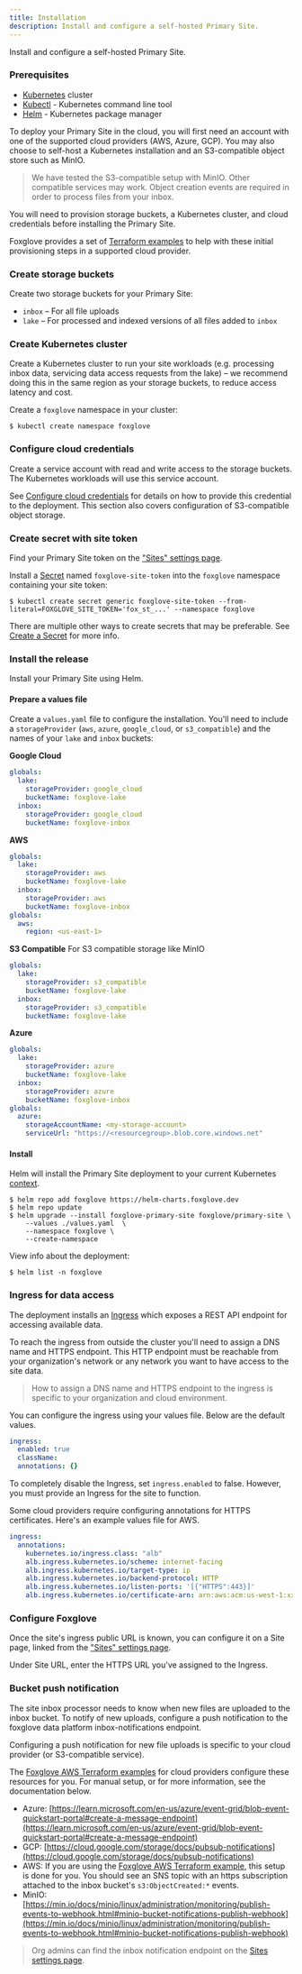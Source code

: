 ```yaml
---
title: Installation
description: Install and configure a self-hosted Primary Site.
---
```


Install and configure a self-hosted Primary Site.

### Prerequisites

- [Kubernetes](https://kubernetes.io/) cluster
- [Kubectl](https://kubernetes.io/docs/tasks/tools/) - Kubernetes command line tool
- [Helm](https://helm.sh/) - Kubernetes package manager

To deploy your Primary Site in the cloud, you will first need an account with one of the supported cloud providers (AWS, Azure, GCP). You may also choose to self-host a Kubernetes installation and an S3-compatible object store such as MinIO.

> We have tested the S3-compatible setup with MinIO. Other compatible services may work. Object creation events are required in order to process files from your inbox.

You will need to provision storage buckets, a Kubernetes cluster, and cloud credentials before installing the Primary Site.

Foxglove provides a set of [Terraform examples](https://github.com/foxglove/terraform-examples) to help with these initial provisioning steps in a supported cloud provider.

### Create storage buckets

Create two storage buckets for your Primary Site:

- `inbox` – For all file uploads
- `lake` – For processed and indexed versions of all files added to `inbox`

### Create Kubernetes cluster

Create a Kubernetes cluster to run your site workloads (e.g. processing inbox data, servicing data access requests from the lake) – we recommend doing this in the same region as your storage buckets, to reduce access latency and cost.

Create a `foxglove` namespace in your cluster:

```shell
$ kubectl create namespace foxglove
```

### Configure cloud credentials

Create a service account with read and write access to the storage buckets. The Kubernetes workloads will use this service account.

See [Configure cloud credentials](/docs/primary-sites/self-hosting/configure-cloud-credentials) for details on how to provide this credential to the deployment. This section also covers configuration of S3-compatible object storage.

### Create secret with site token

Find your Primary Site token on the ["Sites" settings page](https://app.foxglove.dev/~/settings/sites).

Install a [Secret](https://kubernetes.io/docs/concepts/configuration/secret/) named `foxglove-site-token` into the `foxglove` namespace containing your site token:

```shell
$ kubectl create secret generic foxglove-site-token --from-literal=FOXGLOVE_SITE_TOKEN='fox_st_...' --namespace foxglove
```

There are multiple other ways to create secrets that may be preferable. See [Create a Secret](https://kubernetes.io/docs/tasks/configmap-secret/managing-secret-using-kubectl/#create-a-secret) for more info.

### Install the release

Install your Primary Site using Helm.

#### Prepare a values file

Create a `values.yaml` file to configure the installation. You'll need to include a `storageProvider` (`aws`, `azure`, `google_cloud`, or `s3_compatible`) and the names of your `lake` and `inbox` buckets:

**Google Cloud**

```yaml
globals:
  lake:
    storageProvider: google_cloud
    bucketName: foxglove-lake
  inbox:
    storageProvider: google_cloud
    bucketName: foxglove-inbox
```

**AWS**

```yaml
globals:
  lake:
    storageProvider: aws
    bucketName: foxglove-lake
  inbox:
    storageProvider: aws
    bucketName: foxglove-inbox
globals:
  aws:
    region: <us-east-1>
```

**S3 Compatible**
For S3 compatible storage like MinIO

```yaml
globals:
  lake:
    storageProvider: s3_compatible
    bucketName: foxglove-lake
  inbox:
    storageProvider: s3_compatible
    bucketName: foxglove-lake
```

**Azure**

```yaml
globals:
  lake:
    storageProvider: azure
    bucketName: foxglove-lake
  inbox:
    storageProvider: azure
    bucketName: foxglove-inbox
globals:
  azure:
    storageAccountName: <my-storage-account>
    serviceUrl: "https://<resourcegroup>.blob.core.windows.net"
```

#### Install

Helm will install the Primary Site deployment to your current Kubernetes [context](https://kubernetes.io/docs/concepts/configuration/organize-cluster-access-kubeconfig/#context).

```shell
$ helm repo add foxglove https://helm-charts.foxglove.dev
$ helm repo update
$ helm upgrade --install foxglove-primary-site foxglove/primary-site \
    --values ./values.yaml  \
    --namespace foxglove \
    --create-namespace
```

View info about the deployment:

```shell
$ helm list -n foxglove
```

### Ingress for data access

The deployment installs an [Ingress](https://kubernetes.io/docs/concepts/services-networking/ingress/) which exposes a REST API endpoint for accessing available data.

To reach the ingress from outside the cluster you'll need to assign a DNS name and HTTPS endpoint. This HTTP endpoint must be reachable from your organization's network or any network you want to have access to the site data.

> How to assign a DNS name and HTTPS endpoint to the ingress is specific to your organization and
> cloud environment.

You can configure the ingress using your values file. Below are the default values.

```yaml
ingress:
  enabled: true
  className:
  annotations: {}
```

To completely disable the Ingress, set `ingress.enabled` to false. However, you must provide an Ingress for the site to function.

Some cloud providers require configuring annotations for HTTPS certificates. Here's an example values file for AWS.

```yaml
ingress:
  annotations:
    kubernetes.io/ingress.class: "alb"
    alb.ingress.kubernetes.io/scheme: internet-facing
    alb.ingress.kubernetes.io/target-type: ip
    alb.ingress.kubernetes.io/backend-protocol: HTTP
    alb.ingress.kubernetes.io/listen-ports: '[{"HTTPS":443}]'
    alb.ingress.kubernetes.io/certificate-arn: arn:aws:acm:us-west-1:xxxxxxxxxxxx:certificate/EXAMPLE-xxxx-xxxx-xxxx-xxxxxxxxxxxx
```

### Configure Foxglove

Once the site's ingress public URL is known, you can configure it on a Site page, linked from the ["Sites" settings page](https://app.foxglove.dev/~/settings/sites).

Under Site URL, enter the HTTPS URL you've assigned to the Ingress.

### Bucket push notification

The site inbox processor needs to know when new files are uploaded to the inbox bucket. To notify of
new uploads, configure a push notification to the foxglove data platform inbox-notifications
endpoint.

Configuring a push notification for new file uploads is specific to your cloud provider (or S3-compatible service).

The [Foxglove AWS Terraform examples](https://github.com/foxglove/terraform-examples) for cloud providers configure these resources for you. For manual setup, or for more information, see the documentation below.

- Azure: [https://learn.microsoft.com/en-us/azure/event-grid/blob-event-quickstart-portal#create-a-message-endpoint](https://learn.microsoft.com/en-us/azure/event-grid/blob-event-quickstart-portal#create-a-message-endpoint)
- GCP:
  [https://cloud.google.com/storage/docs/pubsub-notifications](https://cloud.google.com/storage/docs/pubsub-notifications)
- AWS: If you are using the [Foxglove AWS Terraform example](https://github.com/foxglove/terraform-examples/blob/main/primary-site/aws/README.md), this setup is done for you. You should see an SNS topic with an https subscription attached to the inbox bucket's `s3:ObjectCreated:*` events.
- MinIO: [https://min.io/docs/minio/linux/administration/monitoring/publish-events-to-webhook.html#minio-bucket-notifications-publish-webhook](https://min.io/docs/minio/linux/administration/monitoring/publish-events-to-webhook.html#minio-bucket-notifications-publish-webhook)

> Org admins can find the inbox notification endpoint on the [Sites settings page](https://app.foxglove.dev/~/settings/sites).
